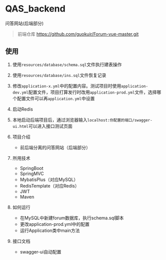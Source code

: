 # QAS_backend
问答网站(后端部分)

> 前端仓库 https://github.com/guokuir/Forum-vue-master.git


## 使用
1. 使用`resources/database/schema.sql`文件执行建表操作
2. 使用`resources/database/ins.sql`文件恢复记录
2. 修改`application-x.yml`中的配置内容。测试项目时使用`application-dev.yml`配置文件，项目打算发行时改用`application-prod.yml`文件，选择哪个配置文件可以再`application.yml`中设置
3. 启动Redis
4. 本地启动后端项目后，通过浏览器输入`localhost:你配置的端口/swagger-ui.html`可以进入接口测试页面



1. 项目介绍
    - 前后端分离的问答网站（后端部分）
2. 所用技术
    - SpringBoot
    - SpringMVC
    - MybatisPlus（对应MySQL）
    - RedisTemplate（对应Redis）
    - JWT
    - Maven
4. 如何运行
    - 在MySQL中新建forum数据库，执行schema.sql脚本
    - 更改application-prod.yml中的配置
    - 运行Application类中main方法
4. 接口文档
    - swagger-ui自动配置
